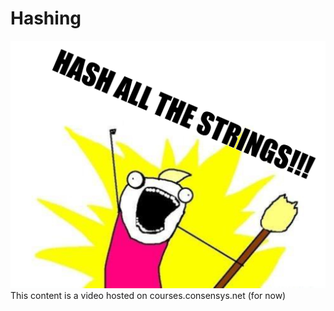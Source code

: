 # Hashing

![hash all the strings using x all the y meme template](../../../img/S01/hash-all-the-strings.jpeg) This content is a video hosted on courses.consensys.net (for now)
